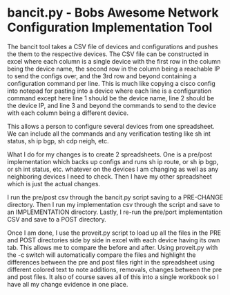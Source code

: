 # bancit.py - Bobs Awesome Network Configuration Implementation Tool
The bancit tool takes a CSV file of devices and configurations and pushes the them to the respective devices. The CSV file can be constructed in excel where each column is a single device with the first row in the column being the device name, the second row in the column being a reachable IP to send the configs over, and the 3rd row and beyond containing a configuration command per line. This is much like copying a cisco config into notepad for pasting into a device where each line is a configuration command except here line 1 should be the device name,  line 2 should be the device IP, and line 3 and beyond the commands to send to the device with each column being a different device.

This allows a person to configure several devices from one spreadsheet. We can include all the commands and any verification testing like sh int status, sh ip bgp, sh cdp neigh, etc. 

What I do for my changes is to create 2 spreadsheets. One is a pre/post implementation which backs up configs and runs sh ip route, or sh ip bgp, or sh int status, etc. whatever on the devices I am changing as well as any neighboring devices I need to check. Then I have my other spreadsheet which is just the actual changes.

I run the pre/post csv through the bancit.py script saving to a PRE-CHANGE directory. Then I run my implementation csv through the script and save to an IMPLEMENTATION directory. Lastly, I re-run the pre/port implementation CSV and save to a POST directory.

Once I am done, I use the proveit.py script to load up all the files in the PRE and POST directories side by side in excel with each device having its own tab. This allows me to compare the before and after. Using proveit.py with the -c switch will automatically compare the files and highlight the differences between the pre and post files right in the spreadsheet using different colored text to note additions, removals, changes between the pre and post files. It also of course saves all of this into a single workbook so I have all my change evidence in one place.
